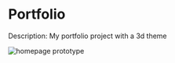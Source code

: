 # Portfolio

Description:
My portfolio project with a 3d theme



![homepage prototype]([https://github.com/codercat123/cv/blob/main/profile/images/airballoon.jpg](https://github.com/codercat123/portfolio/blob/main/Readme-assets/homepage%20-%20prototype.png))



